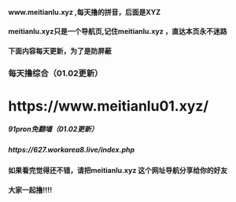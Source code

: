 <h4>www.meitianlu.xyz   ,每天撸的拼音，后面是XYZ</h4>
<h4>meitianlu.xyz只是一个导航页,记住meitianlu.xyz ，直达本页永不迷路</h4>
<h4>下面内容每天更新，为了是防屏蔽</h4>

<h3>每天撸综合（01.02更新）</h3>
<h1>https://www.meitianlu01.xyz/</h1>

<h5>91pron免翻墙（01.02更新）</h5>
<h5>https://627.workarea8.live/index.php</h5>

<h4>如果看完觉得还不错，请把meitianlu.xyz 这个网址导航分享给你的好友</h4>
<h4>大家一起撸!!!!</h4>
